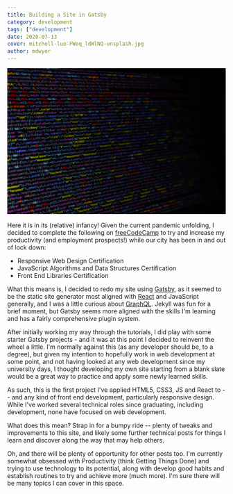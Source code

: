 ```yaml
---
title: Building a Site in Gatsby
category: development
tags: ["development"]
date: 2020-07-13
cover: mitchell-luo-FWoq_ldWlNQ-unsplash.jpg
author: mdwyer
---
```


![coding](./mitchell-luo-FWoq_ldWlNQ-unsplash.jpg)

Here it is in its (relative) infancy!  Given the current pandemic unfolding, I decided to complete the following on [freeCodeCamp](https://freecodecamp.org) to try and increase my productivity (and employment prospects!) while our city has been in and out of lock down:

* Responsive Web Design Certification
* JavaScript Algorithms and Data Structures Certification
* Front End Libraries Certification

What this means is, I decided to redo my site using [Gatsby](https://gatsbyjs.org), as it seemed to be the static site generator most aligned with [React](https://reactjs.org) and JavaScript generally, and I was a little curious about [GraphQL](https://graphql.org).  Jekyll was fun for a brief moment, but Gatsby seems more aligned with the skills I'm learning and has a fairly comprehensive plugin system.

After initially working my way through the tutorials, I did play with some starter Gatsby projects - and it was at this point I decided to reinvent the wheel a little.  I'm normally against this (as any developer should be, to a degree), but given my intention to hopefully work in web development at some point, and not having looked at any web development since my university days, I thought developing my own site starting from a blank slate would be a great way to practice and apply some newly learned skills.

As such, this is the first project I've applied HTML5, CSS3, JS and React to -- and any kind of front end development, particularly responsive design.  While I've worked several technical roles since graduating, including development, none have focused on web development.

What does this mean?  Strap in for a bumpy ride -- plenty of tweaks and improvements to this site, and likely some further technical posts for things I learn and discover along the way that may help others.

Oh, and there will be plenty of opportunity for other posts too.  I'm currently somewhat obsessed with Productivity (think Getting Things Done) and trying to use technology to its potential, along with develop good habits and establish routines to try and achieve more (much more).  I'm sure there will be many topics I can cover in this space.